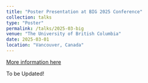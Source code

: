 ```yaml
---
title: "Poster Presentation at BIG 2025 Conference"
collection: talks
type: "Poster"
permalink: /talks/2025-03-big
venue: "The University of British Columbia"
date: 2025-03-01
location: "Vancouver, Canada"
---
```


[More information here](http://exampleurl.com)

To be Updated!
